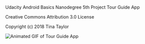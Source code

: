 Udacity Android Basics Nanodegree 5th Project Tour Guide App

Creative Commons Attribution 3.0 License

Copyright (c) 2018 Tina Taylor

![Animated GIF of Tour Guide App](https://user-images.githubusercontent.com/35104977/42130547-7e55d052-7cb6-11e8-92d2-d3a8e8c0ff15.gif "Animated GIF of Tour Guide App")
